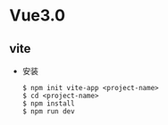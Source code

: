 # Vue3.0

## vite

- 安装

    ```
    $ npm init vite-app <project-name>
    $ cd <project-name>
    $ npm install
    $ npm run dev
    ```



